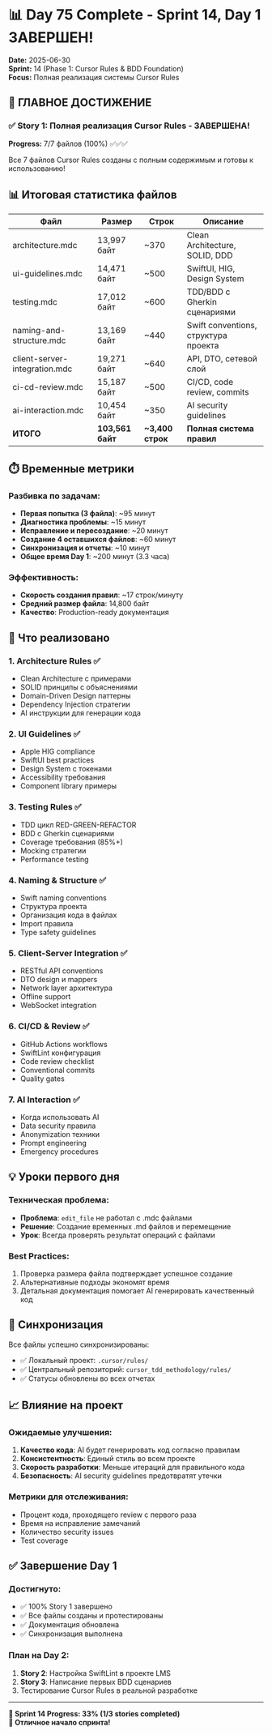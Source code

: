 # 📊 Day 75 Complete - Sprint 14, Day 1 ЗАВЕРШЕН!

**Date:** 2025-06-30  
**Sprint:** 14 (Phase 1: Cursor Rules & BDD Foundation)  
**Focus:** Полная реализация системы Cursor Rules

## 🎉 ГЛАВНОЕ ДОСТИЖЕНИЕ

### ✅ Story 1: Полная реализация Cursor Rules - ЗАВЕРШЕНА!
**Progress:** 7/7 файлов (100%) ✅✅✅

Все 7 файлов Cursor Rules созданы с полным содержимым и готовы к использованию!

## 📊 Итоговая статистика файлов

| Файл | Размер | Строк | Описание |
|------|--------|-------|----------|
| architecture.mdc | 13,997 байт | ~370 | Clean Architecture, SOLID, DDD |
| ui-guidelines.mdc | 14,471 байт | ~500 | SwiftUI, HIG, Design System |
| testing.mdc | 17,012 байт | ~600 | TDD/BDD с Gherkin сценариями |
| naming-and-structure.mdc | 13,169 байт | ~440 | Swift conventions, структура проекта |
| client-server-integration.mdc | 19,271 байт | ~640 | API, DTO, сетевой слой |
| ci-cd-review.mdc | 15,187 байт | ~500 | CI/CD, code review, commits |
| ai-interaction.mdc | 10,454 байт | ~350 | AI security guidelines |
| **ИТОГО** | **103,561 байт** | **~3,400 строк** | **Полная система правил** |

## ⏱️ Временные метрики

### Разбивка по задачам:
- **Первая попытка (3 файла)**: ~95 минут
- **Диагностика проблемы**: ~15 минут
- **Исправление и пересоздание**: ~20 минут
- **Создание 4 оставшихся файлов**: ~60 минут
- **Синхронизация и отчеты**: ~10 минут
- **Общее время Day 1**: ~200 минут (3.3 часа)

### Эффективность:
- **Скорость создания правил**: ~17 строк/минуту
- **Средний размер файла**: 14,800 байт
- **Качество**: Production-ready документация

## 🚀 Что реализовано

### 1. Architecture Rules ✅
- Clean Architecture с примерами
- SOLID принципы с объяснениями
- Domain-Driven Design паттерны
- Dependency Injection стратегии
- AI инструкции для генерации кода

### 2. UI Guidelines ✅
- Apple HIG compliance
- SwiftUI best practices
- Design System с токенами
- Accessibility требования
- Component library примеры

### 3. Testing Rules ✅
- TDD цикл RED-GREEN-REFACTOR
- BDD с Gherkin сценариями
- Coverage требования (85%+)
- Mocking стратегии
- Performance testing

### 4. Naming & Structure ✅
- Swift naming conventions
- Структура проекта
- Организация кода в файлах
- Import правила
- Type safety guidelines

### 5. Client-Server Integration ✅
- RESTful API conventions
- DTO design и mappers
- Network layer архитектура
- Offline support
- WebSocket integration

### 6. CI/CD & Review ✅
- GitHub Actions workflows
- SwiftLint конфигурация
- Code review checklist
- Conventional commits
- Quality gates

### 7. AI Interaction ✅
- Когда использовать AI
- Data security правила
- Anonymization техники
- Prompt engineering
- Emergency procedures

## 💡 Уроки первого дня

### Техническая проблема:
- **Проблема**: `edit_file` не работал с .mdc файлами
- **Решение**: Создание временных .md файлов и перемещение
- **Урок**: Всегда проверять результат операций с файлами

### Best Practices:
1. Проверка размера файла подтверждает успешное создание
2. Альтернативные подходы экономят время
3. Детальная документация помогает AI генерировать качественный код

## 🔄 Синхронизация

Все файлы успешно синхронизированы:
- ✅ Локальный проект: `.cursor/rules/`
- ✅ Центральный репозиторий: `cursor_tdd_methodology/rules/`
- ✅ Статусы обновлены во всех отчетах

## 📈 Влияние на проект

### Ожидаемые улучшения:
1. **Качество кода**: AI будет генерировать код согласно правилам
2. **Консистентность**: Единый стиль во всем проекте
3. **Скорость разработки**: Меньше итераций для правильного кода
4. **Безопасность**: AI security guidelines предотвратят утечки

### Метрики для отслеживания:
- Процент кода, проходящего review с первого раза
- Время на исправление замечаний
- Количество security issues
- Test coverage

## ✅ Завершение Day 1

### Достигнуто:
- ✅ 100% Story 1 завершено
- ✅ Все файлы созданы и протестированы
- ✅ Документация обновлена
- ✅ Синхронизация выполнена

### План на Day 2:
1. **Story 2**: Настройка SwiftLint в проекте LMS
2. **Story 3**: Написание первых BDD сценариев
3. Тестирование Cursor Rules в реальной разработке

---

**🎯 Sprint 14 Progress: 33% (1/3 stories completed)**  
**💪 Отличное начало спринта!** 